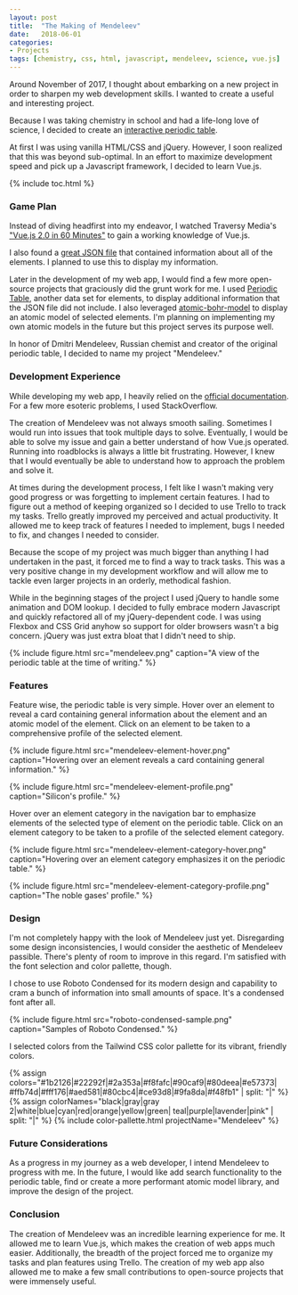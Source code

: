 ```yaml
---
layout: post
title:  "The Making of Mendeleev"
date:   2018-06-01
categories:
- Projects
tags: [chemistry, css, html, javascript, mendeleev, science, vue.js]
---
```


Around November of 2017, I thought about embarking on a new project in order to
sharpen my web development skills. I wanted to create a useful and interesting
project.

Because I was taking chemistry in school and had a life-long love of science, I
decided to create an
[interactive periodic table](https://donutdeflector.me/mendeleev).

At first I was using vanilla HTML/CSS and jQuery. However, I soon realized that
this was beyond sub-optimal. In an effort to maximize development speed and pick
up a Javascript framework, I decided to learn Vue.js.

{% include toc.html %}

### Game Plan

Instead of diving headfirst into my endeavor, I watched Traversy Media's
["Vue.js 2.0 in 60 Minutes"](https://www.youtube.com/watch?v=z6hQqgvGI4Y) to
gain a working knowledge of Vue.js.

I also found a
[great JSON file](https://github.com/Bowserinator/Periodic-Table-JSON) that
contained information about all of the elements. I planned to use this to
display my information.

Later in the development of my web app, I would find a few more open-source
projects that graciously did the grunt work for me. I used
[Periodic Table](https://github.com/andrejewski/periodic-table), another data
set for elements, to display additional information that the JSON file did not
include. I also leveraged
[atomic-bohr-model](https://github.com/ACollectionOfAtoms/atomic-bohr-model) to
display an atomic model of selected elements. I'm planning on implementing my
own atomic models in the future but this project serves its purpose well.

In honor of Dmitri Mendeleev, Russian chemist and creator of the original
periodic table, I decided to name my project "Mendeleev."

### Development Experience

While developing my web app, I heavily relied on the
[official documentation](https://vuejs.org/v2/guide/). For a few more esoteric
problems, I used StackOverflow.

The creation of Mendeleev was not always smooth sailing. Sometimes I would run
into issues that took multiple days to solve. Eventually, I would be able to
solve my issue and gain a better understand of how Vue.js operated. Running into
roadblocks is always a little bit frustrating. However, I knew that I would
eventually be able to understand how to approach the problem and solve it.

At times during the development process, I felt like I wasn't making very good
progress or was forgetting to implement certain features. I had to figure out a
method of keeping organized so I decided to use Trello to track my tasks. Trello
greatly improved my perceived and actual productivity. It allowed me to keep
track of features I needed to implement, bugs I needed to fix, and changes
I needed to consider.

Because the scope of my project was much bigger than anything I had undertaken
in the past, it forced me to find a way to track tasks. This was a very positive
change in my development workflow and will allow me to tackle even larger
projects in an orderly, methodical fashion.

While in the beginning stages of the project I used jQuery to handle some
animation and DOM lookup. I decided to fully embrace modern Javascript and
quickly refactored all of my jQuery-dependent code. I was using Flexbox and CSS
Grid anyhow so support for older browsers wasn't a big concern. jQuery was just
extra bloat that I didn't need to ship.

{% include figure.html src="mendeleev.png"
caption="A view of the periodic table at the time of writing." %}

### Features

Feature wise, the periodic table is very simple. Hover over an element to reveal
a card containing general information about the element and an atomic model of
the element. Click on an element to be taken to a comprehensive profile of the
selected element.

{% include figure.html src="mendeleev-element-hover.png"
caption="Hovering over an element reveals a card containing general
information." %}

{% include figure.html src="mendeleev-element-profile.png"
caption="Silicon's profile." %}

Hover over an element category in the navigation bar to emphasize elements of
the selected type of element on the periodic table. Click on an element category
to be taken to a profile of the selected element category.

{% include figure.html src="mendeleev-element-category-hover.png"
caption="Hovering over an element category emphasizes it on the periodic
table."
%}

{% include figure.html src="mendeleev-element-category-profile.png"
caption="The noble gases' profile." %}

### Design

I'm not completely happy with the look of Mendeleev just yet. Disregarding some
design inconsistencies, I would consider the aesthetic of Mendeleev passible.
There's plenty of room to improve in this regard. I'm satisfied with the font
selection and color pallette, though.

I chose to use Roboto Condensed for its modern design and capability to cram a
bunch of information into small amounts of space. It's a condensed font after
all.

{% include figure.html src="roboto-condensed-sample.png"
caption="Samples of Roboto Condensed." %}

I selected colors from the Tailwind CSS color pallette for its vibrant, friendly
colors.

{% assign colors="#1b2126|#22292f|#2a353a|#f8fafc|#90caf9|#80deea|#e57373|
#ffb74d|#fff176|#aed581|#80cbc4|#ce93d8|#9fa8da|#f48fb1" | split: "|" %}
{% assign colorNames="black|gray|gray 2|white|blue|cyan|red|orange|yellow|green|
teal|purple|lavender|pink" | split: "|" %}
{% include color-pallette.html projectName="Mendeleev" %}

### Future Considerations

As a progress in my journey as a web developer, I intend Mendeleev to progress
with me. In the future, I would like add search functionality to the periodic
table, find or create a more performant atomic model library, and improve the
design of the project.

### Conclusion

The creation of Mendeleev was an incredible learning experience for me. It
allowed me to learn Vue.js, which makes the creation of web apps much easier.
Additionally, the breadth of the project forced me to organize my tasks and
plan features using Trello. The creation of my web app also allowed me to
make a few small contributions to open-source projects that were immensely
useful.
